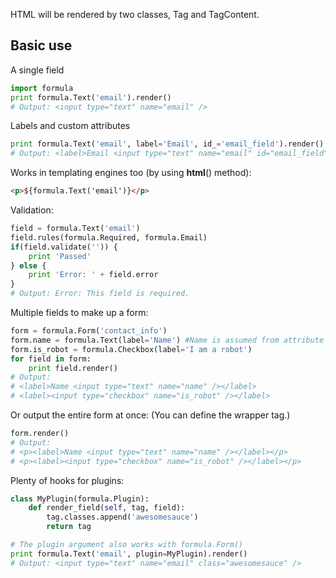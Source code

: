 HTML will be rendered by two classes, Tag and TagContent.

## Basic use

A single field

```python
import formula
print formula.Text('email').render()
# Output: <input type="text" name="email" />
```

Labels and custom attributes

```python
print formula.Text('email', label='Email', id_='email_field').render()
# Output: <label>Email <input type="text" name="email" id="email_field" /></label>
```

Works in templating engines too (by using __html__() method):

```html
<p>${formula.Text('email')}</p>
```

Validation:

```python
field = formula.Text('email')
field.rules(formula.Required, formula.Email)
if(field.validate('')) {
    print 'Passed'
} else {
    print 'Error: ' + field.error
}
# Output: Error: This field is required.
```

Multiple fields to make up a form:

```python
form = formula.Form('contact_info')
form.name = formula.Text(label='Name') #Name is assumed from attribute name
form.is_robot = formula.Checkbox(label='I am a robot')
for field in form:
    print field.render()
# Output:
# <label>Name <input type="text" name="name" /></label>
# <label><input type="checkbox" name="is_robot" /></label>
```

Or output the entire form at once:  (You can define the wrapper tag.)

```python
form.render()
# Output:
# <p><label>Name <input type="text" name="name" /></label></p>
# <p><label><input type="checkbox" name="is_robot" /></label></p>
```

Plenty of hooks for plugins:

```python
class MyPlugin(formula.Plugin):
    def render_field(self, tag, field):
        tag.classes.append('awesomesauce')
        return tag

# The plugin argument also works with formula.Form()
print formula.Text('email', plugin=MyPlugin).render()
# Output: <input type="text" name="email" class="awesomesauce" />
```
